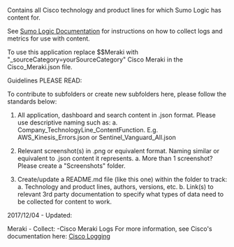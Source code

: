 Contains all Cisco technology and product lines for which Sumo Logic has content for.See [Sumo Logic Documentation](https://help.sumologic.com/) for instructions on how to collect logs and metrics for use with content.To use this application replace $$Meraki with "_sourceCategory=yourSourceCategory" Cisco Meraki in the Cisco_Meraki.json file.Guidelines PLEASE READ:To contribute to subfolders or create new subfolders here, please follow the standards below:1. All application, dashboard and search content in .json format. Please use descriptive naming such as:   a. Company_TechnologyLine_ContentFunction. E.g. AWS_Kinesis_Errors.json or Sentinel_Vanguard_All.json2. Relevant screenshot(s) in .png or equivalent format. Naming similar or equivalent to .json content it represents.   a. More than 1 screenshot? Please create a "Screenshots" folder.3. Create/update a README.md file (like this one) within the folder to track:   a. Technology and product lines, authors, versions, etc.   b. Link(s) to relevant 3rd party documentation to specify what types of data need to be collected for content to work.2017/12/04 - Updated:  Meraki - Collect:  -Cisco Meraki Logs  For more information, see Cisco's documentation here:  [Cisco Logging](https://documentation.meraki.com/zGeneral_Administration/Monitoring_and_Reporting/Syslog_Event_Types_and_Log_Samples)